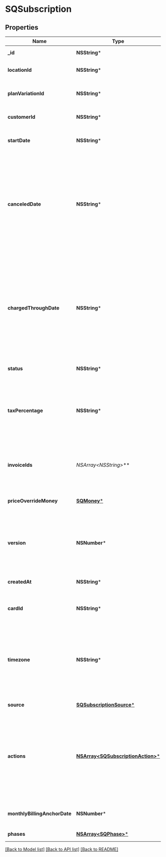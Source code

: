 # SQSubscription

## Properties
Name | Type | Description | Notes
------------ | ------------- | ------------- | -------------
**_id** | **NSString*** | The Square-assigned ID of the subscription. | [optional] 
**locationId** | **NSString*** | The ID of the location associated with the subscription. | [optional] 
**planVariationId** | **NSString*** | The ID of the subscribed-to [subscription plan variation](https://developer.squareup.com/reference/square_2023-10-18/objects/CatalogSubscriptionPlanVariation). | [optional] 
**customerId** | **NSString*** | The ID of the subscribing [customer](https://developer.squareup.com/reference/square_2023-10-18/objects/Customer) profile. | [optional] 
**startDate** | **NSString*** | The &#x60;YYYY-MM-DD&#x60;-formatted date (for example, 2013-01-15) to start the subscription. | [optional] 
**canceledDate** | **NSString*** | The &#x60;YYYY-MM-DD&#x60;-formatted date (for example, 2013-01-15) to cancel the subscription,  when the subscription status changes to &#x60;CANCELED&#x60; and the subscription billing stops.  If this field is not set, the subscription ends according its subscription plan.  This field cannot be updated, other than being cleared. | [optional] 
**chargedThroughDate** | **NSString*** | The &#x60;YYYY-MM-DD&#x60;-formatted date up to when the subscriber is invoiced for the subscription.  After the invoice is sent for a given billing period, this date will be the last day of the billing period. For example, suppose for the month of May a subscriber gets an invoice (or charged the card) on May 1. For the monthly billing scenario, this date is then set to May 31. | [optional] 
**status** | **NSString*** | The current status of the subscription. | [optional] 
**taxPercentage** | **NSString*** | The tax amount applied when billing the subscription. The percentage is expressed in decimal form, using a &#x60;&#39;.&#39;&#x60; as the decimal separator and without a &#x60;&#39;%&#39;&#x60; sign. For example, a value of &#x60;7.5&#x60; corresponds to 7.5%. | [optional] 
**invoiceIds** | **NSArray&lt;NSString*&gt;*** | The IDs of the [invoices](https://developer.squareup.com/reference/square_2023-10-18/objects/Invoice) created for the subscription, listed in order when the invoices were created (newest invoices appear first). | [optional] 
**priceOverrideMoney** | [**SQMoney***](SQMoney.md) | A custom price to apply for the subscription. If specified, it overrides the price configured by the subscription plan. | [optional] 
**version** | **NSNumber*** | The version of the object. When updating an object, the version supplied must match the version in the database, otherwise the write will be rejected as conflicting. | [optional] 
**createdAt** | **NSString*** | The timestamp when the subscription was created, in RFC 3339 format. | [optional] 
**cardId** | **NSString*** | The ID of the [subscriber&#39;s](https://developer.squareup.com/reference/square_2023-10-18/objects/Customer) [card](https://developer.squareup.com/reference/square_2023-10-18/objects/Card) used to charge for the subscription. | [optional] 
**timezone** | **NSString*** | Timezone that will be used in date calculations for the subscription. Defaults to the timezone of the location based on &#x60;location_id&#x60;. Format: the IANA Timezone Database identifier for the location timezone (for example, &#x60;America/Los_Angeles&#x60;). | [optional] 
**source** | [**SQSubscriptionSource***](SQSubscriptionSource.md) | The origination details of the subscription. | [optional] 
**actions** | [**NSArray&lt;SQSubscriptionAction&gt;***](SQSubscriptionAction.md) | The list of scheduled actions on this subscription. It is set only in the response from   [RetrieveSubscription](https://developer.squareup.com/reference/square_2023-10-18/subscriptions-api/retrieve-subscription) with the query parameter of &#x60;include&#x3D;actions&#x60; or from  [SearchSubscriptions](https://developer.squareup.com/reference/square_2023-10-18/subscriptions-api/search-subscriptions) with the input parameter  of &#x60;include:[\&quot;actions\&quot;]&#x60;. | [optional] 
**monthlyBillingAnchorDate** | **NSNumber*** | The day of the month on which the subscription will issue invoices and publish orders. | [optional] 
**phases** | [**NSArray&lt;SQPhase&gt;***](SQPhase.md) | array of phases for this subscription | [optional] 

[[Back to Model list]](../README.md#documentation-for-models) [[Back to API list]](../README.md#documentation-for-api-endpoints) [[Back to README]](../README.md)


